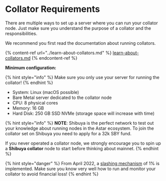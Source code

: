 # Collator Requirements

There are multiple ways to set up a server where you can run your collator node. Just make sure you understand the purpose of a collator and the responsibilities.

We recommend you first read the documentation about running collators.

{% content-ref url="../learn-about-collators.md" %}
[learn-about-collators.md](../learn-about-collators.md)
{% endcontent-ref %}

**Minimum configuration:**

{% hint style="info" %}
Make sure you only use your server for running the collator!
{% endhint %}

* System: Linux (macOS possible)
* Bare Metal server dedicated to the collator node
* CPU: 8 physical cores
* Memory: 16 GB
* Hard Disk: 250 GB SSD NVMe (storage space will increase with time)

{% hint style="info" %}
**NOTE**: Shibuya is the perfect network to test out your knowledge about running nodes in the Astar ecosystem. To join the collator set on Shibuya you need to apply for a 32k SBY fund.

If you never operated a collator node, we strongly encourage you to spin up a **Shibuya collator** node to start before thinking about mainnet.
{% endhint %}

{% hint style="danger" %}
From April 2022, a [slashing mechanism](../learn-about-collators.md) of 1% is implemented. Make sure you know very well how to run and monitor your collator to avoid financial loss!
{% endhint %}
